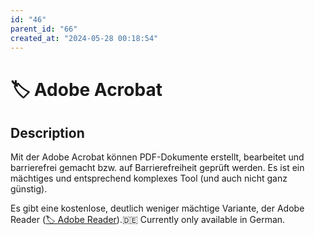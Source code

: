 ```yaml
---
id: "46"
parent_id: "66"
created_at: "2024-05-28 00:18:54"
---
```


# 🏷️ Adobe Acrobat

## Description

Mit der Adobe Acrobat können PDF-Dokumente erstellt, bearbeitet und barrierefrei gemacht bzw. auf Barrierefreiheit geprüft werden. Es ist ein mächtiges und entsprechend komplexes Tool (und auch nicht ganz günstig).

Es gibt eine kostenlose, deutlich weniger mächtige Variante, der Adobe Reader ([🏷️ Adobe Reader](/en/tags/adobe-reader)).🇩🇪 Currently only available in German.

